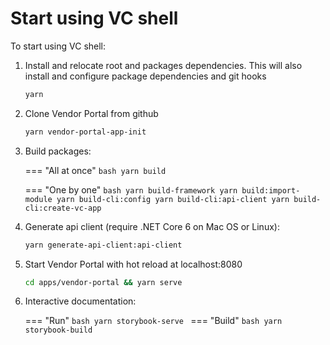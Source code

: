 # Start using VC shell

To start using VC shell:

1. Install and relocate root and packages dependencies. This will also install and configure package dependencies and git hooks
    ```bash
    yarn
    ```
2. Clone Vendor Portal from github
   ```bash
   yarn vendor-portal-app-init
   ```
3. Build packages:

    === "All at once"
        ```bash
        yarn build
        ```

    === "One by one"
        ```bash
        yarn build-framework
        yarn build:import-module
        yarn build-cli:config
        yarn build-cli:api-client
        yarn build-cli:create-vc-app
        ```

4. Generate api client (require .NET Core 6 on Mac OS or Linux):
    ```bash
    yarn generate-api-client:api-client
    ```

5. Start Vendor Portal with hot reload at localhost:8080
    ```bash
    cd apps/vendor-portal && yarn serve
    ```

6. Interactive documentation:

    === "Run"
        ```bash
        yarn storybook-serve
        ```
    === "Build"
        ```bash
        yarn storybook-build
        ```
